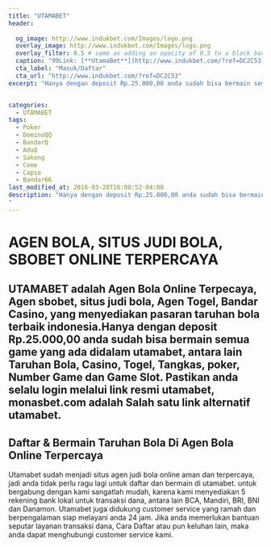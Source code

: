 ```yaml
---
title: "UTAMABET"
header:
  
  og_image: http://www.indukbet.com/Images/logo.png
  overlay_image: http://www.indukbet.com/Images/logo.png
  overlay_filter: 0.5 # same as adding an opacity of 0.5 to a black background
  caption: "99Link: [**UtamaBet**](http://www.indukbet.com/?ref=DC2C53)"
  cta_label: "Masuk/Daftar"
  cta_url: "http://www.indukbet.com/?ref=DC2C53"
excerpt: "Hanya dengan deposit Rp.25.000,00 anda sudah bisa bermain semua game yang ada didalam utamabet, antara lain Taruhan Bola, Casino, Togel, Tangkas, poker, Number Game dan Game Slot."


categories:
  - UTAMABET
tags:
  - Poker
  - DominoQQ
  - BandarQ
  - AduQ
  - Sakong
  - Ceme
  - Capsa
  - Bandar66
last_modified_at: 2018-03-20T16:00:52-04:00
description: "Hanya dengan deposit Rp.25.000,00 anda sudah bisa bermain semua game yang ada didalam utamabet, antara lain Taruhan Bola, Casino, Togel, Tangkas, poker, Number Game dan Game Slot.
"
---
```

<h1>AGEN BOLA, SITUS JUDI BOLA, SBOBET ONLINE TERPERCAYA<h2>
UTAMABET adalah Agen Bola Online Terpecaya, Agen sbobet, situs judi bola, Agen Togel, Bandar Casino, yang menyediakan pasaran taruhan bola terbaik indonesia.Hanya dengan deposit Rp.25.000,00 anda sudah bisa bermain semua game yang ada didalam utamabet, antara lain Taruhan Bola, Casino, Togel, Tangkas, poker, Number Game dan Game Slot. Pastikan anda selalu login melalui link resmi utamabet, monasbet.com adalah Salah satu link alternatif utamabet.
<h2>Daftar & Bermain Taruhan Bola Di Agen Bola Online Terpercaya</h2>
Utamabet sudah menjadi situs agen judi bola online aman dan terpercaya, jadi anda tidak perlu ragu lagi untuk daftar dan bermain di utamabet. untuk bergabung dengan kami sangatlah mudah, karena kami menyediakan 5 rekening bank lokal untuk transaksi dana, antara lain BCA, Mandiri, BRI, BNI dan Danamon. Utamabet juga didukung customer service yang ramah dan berpengalaman siap melayani anda 24 jam. Jika anda memerlukan bantuan seputar layanan transaksi dana, Cara Daftar atau pun keluhan lain, maka anda dapat menghubungi customer service kami.
